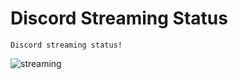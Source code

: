 # Discord Streaming Status

```
Discord streaming status!
```
	
![streaming](https://user-images.githubusercontent.com/80415229/111418069-3b257080-86a4-11eb-995c-7e8b79e027c1.png)


	

